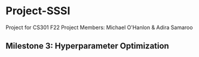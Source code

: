 # Project-SSSI
Project for CS301 F22
Project Members: Michael O'Hanlon & Adira Samaroo

<h2>Milestone 3: Hyperparameter Optimization</h2>
